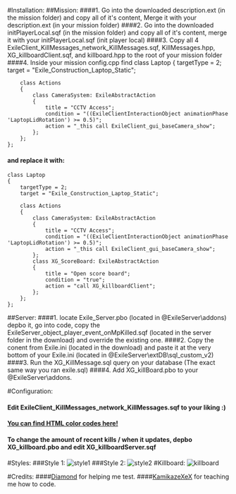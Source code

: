 #Installation:
##Mission:
####1. Go into the downloaded description.ext (in the mission folder) and copy all of it's content, Merge it with your description.ext (in your mission folder)
####2. Go into the downloaded initPlayerLocal.sqf (in the mission folder) and copy all of it's content, merge it with your initPlayerLocal.sqf (init player local)
####3. Copy all 4 ExileClient_KillMessages_network_KillMessages.sqf, KillMessages.hpp, XG_killboardClient.sqf, and killboard.hpp to the root of your mission folder
####4. Inside your mission config.cpp find
	class Laptop
	{
		targetType = 2;
		target = "Exile_Construction_Laptop_Static";

		class Actions
		{
			class CameraSystem: ExileAbstractAction
			{
				title = "CCTV Access";
				condition = "((ExileClientInteractionObject animationPhase 'LaptopLidRotation') >= 0.5)";
				action = "_this call ExileClient_gui_baseCamera_show";
			};
		};
	};	
#### and replace it with:
	class Laptop
	{
		targetType = 2;
		target = "Exile_Construction_Laptop_Static";

		class Actions
		{
			class CameraSystem: ExileAbstractAction
			{
				title = "CCTV Access";
				condition = "((ExileClientInteractionObject animationPhase 'LaptopLidRotation') >= 0.5)";
				action = "_this call ExileClient_gui_baseCamera_show";
			};
			class XG_ScoreBoard: ExileAbstractAction
	        {
	            title = "Open score board";
	            condition = "true";
	            action = "call XG_killboardClient";
	        };
		};
	};

##Server:
####1. locate Exile_Server.pbo (located in @ExileServer\addons) depbo it, go into code, copy the ExileServer_object_player_event_onMpKilled.sqf (located in the server folder in the download) and override the existing one.
####2. Copy the conent from Exile.ini (located in the download) and paste it at the very bottom of your Exile.ini (located in @ExileServer\extDB\sql_custom_v2)
####3. Run the XG_KillMessage.sql query on your database (The exact same way you ran exile.sql)
####4. Add XG_killBoard.pbo to your @ExileServer\addons.

#Configuration:
#### Edit ExileClient_KillMessages_network_KillMessages.sqf to your liking :)
#### [You can find HTML color codes here!](http://html-color-codes.info)
#### To change the amount of recent kills / when it updates, depbo XG_killboard.pbo and edit XG_killboardServer.sqf

#Styles:
###Style 1:
![style1](http://puu.sh/qltF4/ff293dddb1.jpg)
###Style 2:
![style2](http://puu.sh/qlwhg/0b27724d3f.jpg)
#Killboard:
![killboard](http://puu.sh/qoabv/e6a217d9da.jpg)

#Credits:
####[Diamond](http://www.exilemod.com/profile/56538-diamond) for helping me test.
####[KamikazeXeX](http://www.exilemod.com/profile/4135-kamikazexex) for teaching me how to code. 

